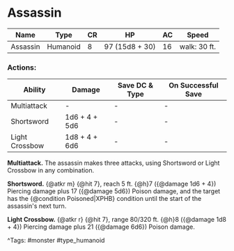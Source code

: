 # Assassin

| Name | Type | CR | HP | AC | Speed |
|------|------|----|----|----|-------|
| Assassin | Humanoid | 8 | 97 (15d8 + 30) | 16 | walk: 30 ft. |

### Actions:

| Ability | Damage | Save DC & Type | On Successful Save |
|---------|--------|----------------|--------------------|
| Multiattack | - | - | - |
| Shortsword | 1d6 + 4 + 5d6 | - | - |
| Light Crossbow | 1d8 + 4 + 6d6 | - | - |


**Multiattack.** The assassin makes three attacks, using Shortsword or Light Crossbow in any combination.

**Shortsword.** {@atkr m} {@hit 7}, reach 5 ft. {@h}7 ({@damage 1d6 + 4}) Piercing damage plus 17 ({@damage 5d6}) Poison damage, and the target has the {@condition Poisoned|XPHB} condition until the start of the assassin's next turn.

**Light Crossbow.** {@atkr r} {@hit 7}, range 80/320 ft. {@h}8 ({@damage 1d8 + 4}) Piercing damage plus 21 ({@damage 6d6}) Poison damage.

^Tags: #monster #type_humanoid